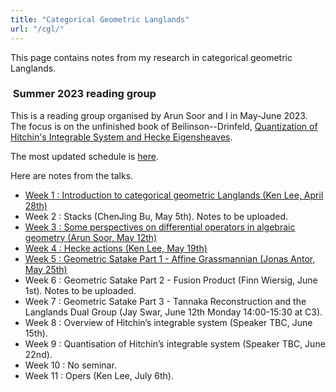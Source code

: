 ```yaml
---
title: "Categorical Geometric Langlands"
url: "/cgl/"
---
```


This page contains notes from my research in categorical geometric Langlands.

###  Summer 2023 reading group

This is a reading group organised by Arun Soor and I
in May-June 2023.
The focus is on the unfinished book of
Beilinson--Drinfeld, 
[Quantization of Hitchin's Integrable System and Hecke Eigensheaves](https://math.uchicago.edu/~drinfeld/langlands/QuantizationHitchin.pdf).

The most updated schedule is [here](/pdfs/Geometric_langlands_study_group_schedule.pdf).

Here are notes from the talks.
- [Week 1 : Introduction to categorical geometric Langlands (Ken Lee, April 28th)](https://github.com/kl-i/2023-cgl-week-1/blob/main/main.pdf)
- Week 2 : Stacks (ChenJing Bu, May 5th). Notes to be uploaded.
- [Week 3 : Some perspectives on differential operators in algebraic geometry (Arun Soor, May 12th)](/pdfs/2023-cgl-week-3-notes.pdf)
- [Week 4 : Hecke actions (Ken Lee, May 19th)](https://github.com/kl-i/2023-cgl-week-4/blob/main/main.pdf)
- [Week 5 : Geometric Satake Part 1 - Affine Grassmannian (Jonas Antor, May 25th)](https://github.com/kl-i/cgl-week-5/blob/main/main.pdf)
- Week 6 : Geometric Satake Part 2 - Fusion Product (Finn Wiersig, June 1st). Notes to be uploaded.
- Week 7 : Geometric Satake Part 3 - Tannaka Reconstruction and the Langlands Dual Group
  (Jay Swar, June 12th Monday 14:00-15:30 at C3).
- Week 8 : Overview of Hitchin’s integrable system (Speaker TBC, June 15th).
- Week 9 : Quantisation of Hitchin’s integrable system (Speaker TBC, June 22nd).
- Week 10 : No seminar.
- Week 11 : Opers (Ken Lee, July 6th).
